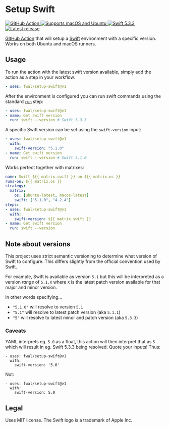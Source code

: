# Setup Swift
<p>
  <a href="https://github.com/features/actions">
    <img src="https://img.shields.io/badge/GitHub-Action-blue?logo=github" alt="GitHub Action" />
  </a>
  <a href="https://help.github.com/en/actions/automating-your-workflow-with-github-actions/virtual-environments-for-github-hosted-runners#supported-runners-and-hardware-resources">
    <img src="https://img.shields.io/badge/platform-macOS%20%7C%20Ubuntu-lightgray" alt="Supports macOS and Ubuntu" />
  </a>
  <a href="https://swift.org">
    <img src="https://img.shields.io/badge/Swift-5.3.3-F05138?logo=swift&logoColor=white" alt="Swift 5.3.3" />
  </a>
  <a href="https://github.com/fwal/setup-swift/releases/latest">
    <img src="https://img.shields.io/github/v/release/fwal/setup-swift?sort=semver" alt="Latest release" />
  </a>
</p>

[GitHub Action](https://github.com/features/actions) that will setup a [Swift](https://swift.org) environment with a specific version. Works on both Ubuntu and macOS runners.

## Usage

To run the action with the latest swift version available, simply add the action as a step in your workflow:

```yaml
- uses: fwal/setup-swift@v1
```

After the environment is configured you can run swift commands using the standard [`run`](https://help.github.com/en/actions/automating-your-workflow-with-github-actions/workflow-syntax-for-github-actions#jobsjob_idstepsrun) step:
```yaml
- uses: fwal/setup-swift@v1
- name: Get swift version
  run: swift --version # Swift 5.3.3
```

A specific Swift version can be set using the `swift-version` input:

```yaml
- uses: fwal/setup-swift@v1
  with:
    swift-version: "5.1.0"
- name: Get swift version
  run: swift --version # Swift 5.1.0
```

Works perfect together with matrixes: 

```yaml
name: Swift ${{ matrix.swift }} on ${{ matrix.os }}
runs-on: ${{ matrix.os }}
strategy:
  matrix:
    os: [ubuntu-latest, macos-latest]
    swift: ["5.1.0", "4.2.4"]
steps:
- uses: fwal/setup-swift@v1
  with:
    swift-version: ${{ matrix.swift }}
- name: Get swift version
  run: swift --version
```

## Note about versions

This project uses strict semantic versioning to determine what version of Swift to configure. This differs slightly from the official convention used by Swift.

For example, Swift is available as version `5.1` but this will be interpreted as a version _range_ of `5.1.X` where `X` is the latest patch version available for that major and minor version.


In other words specifying...
- `"5.1.0"` will resolve to version `5.1`
- `"5.1"` will resolve to latest patch version (aka `5.1.1`)
- `"5"` will resolve to latest minor and patch version (aka `5.3.3`)

### Caveats

YAML interprets eg. `5.0` as a float, this action will then interpret that as `5` which will result in eg. Swift 5.3.3 being resolved. Quote your inputs! Thus:

```
- uses: fwal/setup-swift@v1
  with:
    swift-version: '5.0'
```

Not:

```
- uses: fwal/setup-swift@v1
  with:
    swift-version: 5.0
```

## Legal
Uses MIT license. 
The Swift logo is a trademark of Apple Inc.
